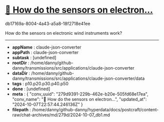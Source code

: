 # [💬 How do the sensors on electron...](https://claude.ai/chat/279d9391-229b-462e-b20e-505fd68e17ea)

db17169a-8004-4a43-a5a8-18f2718e41ee

How do the sensors on electronic wind instruments work?

---

* **appName** : claude-json-converter
* **appPath** : claude-json-converter
* **subtask** : [undefined]
* **rootDir** : /home/danny/github-danny/transmissions/src/applications/claude-json-converter
* **dataDir** : /home/danny/github-danny/transmissions/src/applications/claude-json-converter/data
* **tags** : p10.p20.p30.p40.p50
* **done** : [undefined]
* **meta** : {
  "conv_uuid": "279d9391-229b-462e-b20e-505fd68e17ea",
  "conv_name": "💬 How do the sensors on electron...",
  "updated_at": "2024-10-07T22:57:44.246136Z"
}
* **filepath** : /home/danny/github-danny/hyperdata/docs/postcraft/content-raw/chat-archives/md/279d/2024-10-07_db1.md